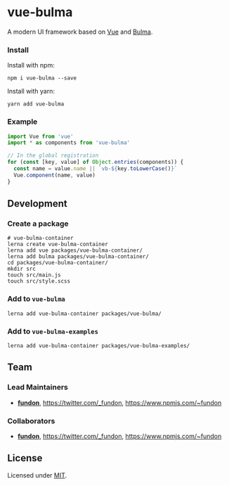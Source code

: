 # vue-bulma

A modern UI framework based on [Vue] and [Bulma].

### Install

Install with npm:

```
npm i vue-bulma --save
```

Install with yarn:

```
yarn add vue-bulma
```

### Example

```js
import Vue from 'vue'
import * as components from 'vue-bulma'

// In the global registration
for (const [key, value] of Object.entries(components)) {
  const name = value.name || `vb-${key.toLowerCase()}`
  Vue.component(name, value)
}
```

## Development

### Create a package

```
# vue-bulma-container
lerna create vue-bulma-container
lerna add vue packages/vue-bulma-container/
lerna add bulma packages/vue-bulma-container/
cd packages/vue-bulma-container/
mkdir src
touch src/main.js
touch src/style.scss
```

### Add to `vue-bulma`

```
lerna add vue-bulma-container packages/vue-bulma/
```

### Add to `vue-bulma-examples`

```
lerna add vue-bulma-container packages/vue-bulma-examples/
```

## Team

### Lead Maintainers

- [**fundon**](https://github.com/fundon), <https://twitter.com/_fundon>, <https://www.npmjs.com/~fundon>

### Collaborators

- [**fundon**](https://github.com/fundon), <https://twitter.com/_fundon>, <https://www.npmjs.com/~fundon>

## License

Licensed under [MIT](./LICENSE).

[vue]: https://vuejs.org
[bulma]: https://bulma.io
